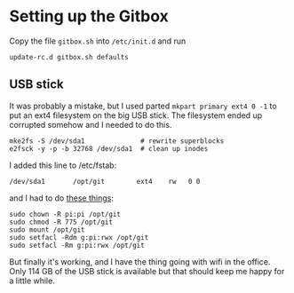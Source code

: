 Setting up the Gitbox
====

Copy the file `gitbox.sh` into `/etc/init.d` and run
```
update-rc.d gitbox.sh defaults
```

USB stick
----

It was probably a mistake, but I used parted `mkpart primary ext4 0 -1` to put an
ext4 filesystem on the big USB stick. The filesystem ended up corrupted somehow
and I needed to do this.
```
mke2fs -S /dev/sda1              # rewrite superblocks
e2fsck -y -p -b 32768 /dev/sda1  # clean up inodes
```

I added this line to /etc/fstab:
```
/dev/sda1       /opt/git        ext4    rw   0 0
```

and I had to do [these things](http://www.htpcguides.com/properly-mount-usb-storage-raspberry-pi/):
```
sudo chown -R pi:pi /opt/git
sudo chmod -R 775 /opt/git
sudo mount /opt/git
sudo setfacl -Rdm g:pi:rwx /opt/git
sudo setfacl -Rm g:pi:rwx /opt/git
```

But finally it's working, and I have the thing going with wifi in the office.
Only 114 GB of the USB stick is available but that should keep me happy for a
little while.
